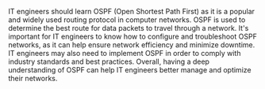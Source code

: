 IT engineers should learn OSPF (Open Shortest Path First) as it is a popular and widely used routing protocol in computer networks. OSPF is used to determine the best route for data packets to travel through a network. It's important for IT engineers to know how to configure and troubleshoot OSPF networks, as it can help ensure network efficiency and minimize downtime. IT engineers may also need to implement OSPF in order to comply with industry standards and best practices. Overall, having a deep understanding of OSPF can help IT engineers better manage and optimize their networks.
